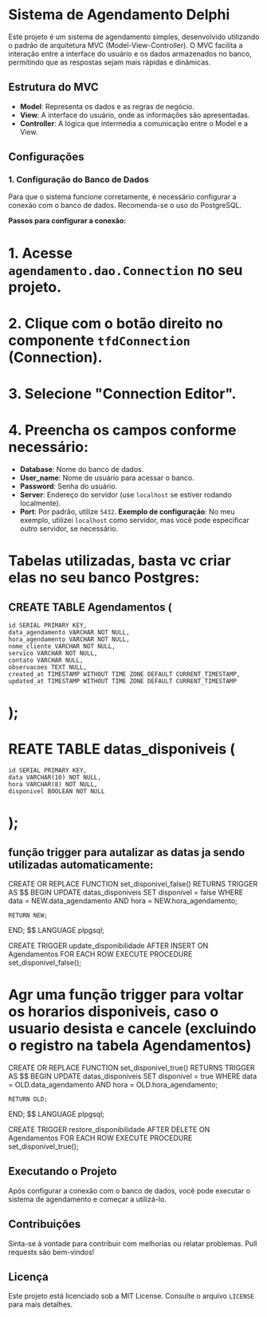 ﻿# Sistema de Agendamento Delphi

Este projeto é um sistema de agendamento simples, desenvolvido utilizando o padrão de arquitetura MVC (Model-View-Controller). O MVC facilita a interação entre a interface do usuário e os dados armazenados no banco, permitindo que as respostas sejam mais rápidas e dinâmicas.

## Estrutura do MVC
- **Model**: Representa os dados e as regras de negócio.
- **View**: A interface do usuário, onde as informações são apresentadas.
- **Controller**: A lógica que intermedia a comunicação entre o Model e a View.

## Configurações

### 1. Configuração do Banco de Dados
Para que o sistema funcione corretamente, é necessário configurar a conexão com o banco de dados. Recomenda-se o uso do PostgreSQL.

**Passos para configurar a conexão:**
# 1. Acesse `agendamento.dao.Connection` no seu projeto.
# 2. Clique com o botão direito no componente `tfdConnection` (Connection).
# 3. Selecione "Connection Editor".
# 4. Preencha os campos conforme necessário:
   - **Database**: Nome do banco de dados.
   - **User_name**: Nome de usuário para acessar o banco.
   - **Password**: Senha do usuário.
   - **Server**: Endereço do servidor (use `localhost` se estiver rodando localmente).
   - **Port**: Por padrão, utilize `5432`.
**Exemplo de configuração**: No meu exemplo, utilizei `localhost` como servidor, mas você pode especificar outro servidor, se necessário.


# Tabelas utilizadas, basta vc criar elas no seu banco Postgres:
## CREATE TABLE Agendamentos (
    id SERIAL PRIMARY KEY,
    data_agendamento VARCHAR NOT NULL,
    hora_agendamento VARCHAR NOT NULL,
    nome_cliente VARCHAR NOT NULL,
    servico VARCHAR NOT NULL,
    contato VARCHAR NULL,
    observacoes TEXT NULL,
    created_at TIMESTAMP WITHOUT TIME ZONE DEFAULT CURRENT_TIMESTAMP,
    updated_at TIMESTAMP WITHOUT TIME ZONE DEFAULT CURRENT_TIMESTAMP
# );

# REATE TABLE datas_disponiveis (
    id SERIAL PRIMARY KEY,
    data VARCHAR(10) NOT NULL,
    hora VARCHAR(8) NOT NULL,
    disponivel BOOLEAN NOT NULL
# );

## função trigger para autalizar as datas ja sendo utilizadas automaticamente:
CREATE OR REPLACE FUNCTION set_disponivel_false()
RETURNS TRIGGER AS $$
BEGIN
    UPDATE datas_disponiveis
    SET disponivel = false
    WHERE data = NEW.data_agendamento AND hora = NEW.hora_agendamento;

    RETURN NEW;
END;
$$ LANGUAGE plpgsql;

CREATE TRIGGER update_disponibilidade
AFTER INSERT ON Agendamentos
FOR EACH ROW
EXECUTE PROCEDURE set_disponivel_false(); 


# Agr uma função trigger para voltar os horarios disponiveis, caso o usuario desista  e cancele (excluindo o registro na tabela Agendamentos)
CREATE OR REPLACE FUNCTION set_disponivel_true()
RETURNS TRIGGER AS $$
BEGIN
    UPDATE datas_disponiveis
    SET disponivel = true
    WHERE data = OLD.data_agendamento AND hora = OLD.hora_agendamento;

    RETURN OLD;
END;
$$ LANGUAGE plpgsql;

CREATE TRIGGER restore_disponibilidade
AFTER DELETE ON Agendamentos
FOR EACH ROW
EXECUTE PROCEDURE set_disponivel_true();


## Executando o Projeto
Após configurar a conexão com o banco de dados, você pode executar o sistema de agendamento e começar a utilizá-lo.

## Contribuições
Sinta-se à vontade para contribuir com melhorias ou relatar problemas. Pull requests são bem-vindos!

## Licença
Este projeto está licenciado sob a MIT License. Consulte o arquivo `LICENSE` para mais detalhes.

